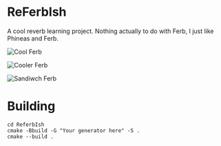 # ReFerbIsh

A cool reverb learning project. Nothing actually to do with Ferb, I just like Phineas and Ferb.

![Cool Ferb](https://media.giphy.com/media/KhOTZooQptGtG/giphy.gif)

![Cooler Ferb](https://media.giphy.com/media/d2lnpnCNrbIFG/giphy.gif)

![Sandiwch Ferb](https://media.giphy.com/media/n8zcQ4L3TtvLW/giphy.gif)

# Building
```
cd ReferbIsh
cmake -Bbuild -G "Your generator here" -S .
cmake --build .
```